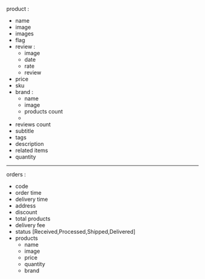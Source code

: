 product :
- name
- image
- images
- flag
- review :
    - image
    - date
    - rate
    - review
- price
- sku
- brand :
    - name 
    - image
    - products count
    -
- reviews count
- subtitle
- tags
- description
- related items
- quantity
---------------
orders :
- code
- order time
- delivery time
- address
- discount
- total products
- delivery fee
- status [Received,Processed,Shipped,Delivered]
- products
    - name
    - image
    - price
    - quantity
    - brand
